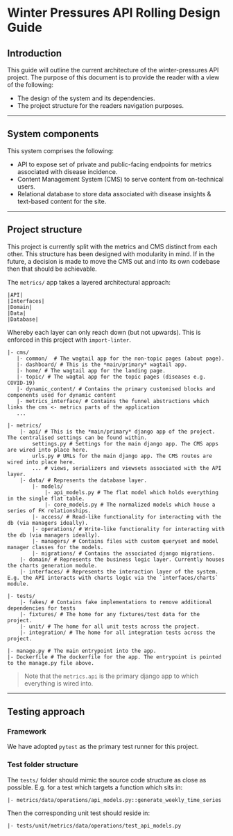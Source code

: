 # Winter Pressures API Rolling Design Guide

## Introduction

This guide will outline the current architecture of the winter-pressures API project.
The purpose of this document is to provide the reader with a view of the following:

- The design of the system and its dependencies.
- The project structure for the readers navigation purposes.

---

## System components

This system comprises the following:
- API to expose set of private and public-facing endpoints for metrics associated with disease incidence.
- Content Management System (CMS) to serve content from on-technical users.
- Relational database to store data associated with disease insights & text-based content for the site.

---

## Project structure

This project is currently split with the metrics and CMS distinct from each other.
This structure has been designed with modularity in mind. 
If in the future, a decision is made to move the CMS out and into its own codebase then that should be achievable.

The `metrics/` app takes a layered architectural approach:

```
|API|
|Interfaces|
|Domain|
|Data|
|Database|
```

Whereby each layer can only reach down (but not upwards).
This is enforced in this project with `import-linter`.

```
|- cms/
   |- common/  # The wagtail app for the non-topic pages (about page).
   |- dashboard/ # This is the *main/primary* wagtail app.
   |- home/ # The wagtail app for the landing page.
   |- topic/ # The wagtal app for the topic pages (diseases e.g. COVID-19)
   |- dynamic_content/ # Contains the primary customised blocks and components used for dynamic content 
   |- metrics_interface/ # Contains the funnel abstractions which links the cms <- metrics parts of the application
   ...

|- metrics/
    |- api/ # This is the *main/primary* django app of the project. The centralised settings can be found within.
        settings.py # Settings for the main django app. The CMS apps are wired into place here.
        urls.py # URLs for the main django app. The CMS routes are wired into place here.
        ... # views, serializers and viewsets associated with the API layer.
    |- data/ # Represents the database layer.
        |- models/
            |- api_models.py # The flat model which holds everything in the single flat table.
            |- core_models.py # The normalized models which house a series of FK relationships.
        |- access/ # Read-like functionality for interacting with the db (via managers ideally).
        |- operations/ # Write-like functionality for interacting with the db (via managers ideally).
        |- managers/ # Contains files with custom queryset and model manager classes for the models.
        |- migrations/ # Contains the associated django migrations.
    |- domain/ # Represents the business logic layer. Currently houses the charts generation module.
    |- interfaces/ # Represents the interaction layer of the system. E.g. the API interacts with charts logic via the `interfaces/charts` module.
    
|- tests/
    |- fakes/ # Contains fake implementations to remove additional dependencies for tests
    |- fixtures/ # The home for any fixtures/test data for the project.
    |- unit/ # The home for all unit tests across the project.
    |- integration/ # The home for all integration tests across the project.
    
|- manage.py # The main entrypoint into the app.
|- Dockerfile # The dockerfile for the app. The entrypoint is pointed to the manage.py file above.
```

>Note that the `metrics.api` is the primary django app to which everything is wired into.

---

## Testing approach

### Framework
We have adopted `pytest` as the primary test runner for this project.

### Test folder structure

The `tests/` folder should mimic the source code structure as close as possible.
E.g. for a test which targets a function which sits in:
```
|- metrics/data/operations/api_models.py::generate_weekly_time_series
```
Then the corresponding unit test should reside in:
```
|- tests/unit/metrics/data/operations/test_api_models.py
```
